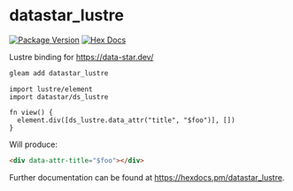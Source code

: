 # datastar_lustre

[![Package Version](https://img.shields.io/hexpm/v/datastar_lustre)](https://hex.pm/packages/datastar_lustre)
[![Hex Docs](https://img.shields.io/badge/hex-docs-ffaff3)](https://hexdocs.pm/datastar_lustre/)

Lustre binding for <https://data-star.dev/>

```sh
gleam add datastar_lustre
```

```gleam
import lustre/element
import datastar/ds_lustre

fn view() {
  element.div([ds_lustre.data_attr("title", "$foo")], [])
}
```

Will produce:

```html
<div data-attr-title="$foo"></div>
```

Further documentation can be found at <https://hexdocs.pm/datastar_lustre>.
